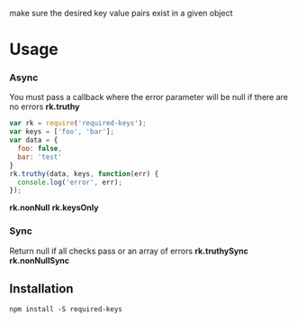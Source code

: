 make sure the desired key value pairs exist in a given object

# Usage

### Async
You must pass a callback where the error parameter will be null if there are no errors
**rk.truthy**
```javascript
var rk = require('required-keys');
var keys = ['foo', 'bar'];
var data = {
  foo: false,
  bar: 'test'
}
rk.truthy(data, keys, function(err) {
  console.log('error', err);
});
```


**rk.nonNull**
**rk.keysOnly**



### Sync
Return null if all checks pass or an array of errors
**rk.truthySync**
**rk.nonNullSync**


## Installation
`npm install -S required-keys`
